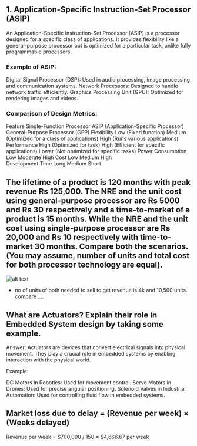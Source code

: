 ## 1. Application-Specific Instruction-Set Processor (ASIP)
An Application-Specific Instruction-Set Processor (ASIP) is a processor designed for a specific class of applications. It provides flexibility like a general-purpose processor but is optimized for a particular task, unlike fully programmable processors.

### Example of ASIP:
Digital Signal Processor (DSP): Used in audio processing, image processing, and communication systems.
Network Processors: Designed to handle network traffic efficiently.
Graphics Processing Unit (GPU): Optimized for rendering images and videos.
### Comparison of Design Metrics:
Feature	                 Single-Function Processor	            ASIP (Application-Specific Processor)           	General-Purpose Processor (GPP)
Flexibility         	 Low (Fixed function)	            Medium (Optimized for a class of applications)	            High (Runs various applications)
Performance	             High (Optimized for task)           	High (Efficient for specific applications)	            Lower (Not optimized for specific tasks)
Power Consumption	     Low	                                          Moderate                                        	High
Cost	                 Low	                                    Medium                                                	High            
Development Time         Long               	                	Medium                                                 	Short


## The lifetime of a product is 120 months with peak revenue Rs 125,000. The NRE and the unit cost using general-purpose processor are Rs 5000 and Rs 30 respectively and a time-to-market of a product is 15 months. While the NRE and the unit cost using single-purpose processor are Rs 20,000 and Rs 10 respectively with time-to-market 30 months. Compare both the scenarios. (You may assume, number of units and total cost for both processor technology are equal). 
![alt text](<Screenshot 2025-03-01 at 4.16.01 PM.png>)

- no of units of both needed to sell to get revenue  is 4k and 10,500 units. compare ....

## What are Actuators? Explain their role in Embedded System design by taking some example.

Answer:
Actuators are devices that convert electrical signals into physical movement. They play a crucial role in embedded systems by enabling interaction with the physical world.

Example:

DC Motors in Robotics: Used for movement control.
Servo Motors in Drones: Used for precise angular positioning.
Solenoid Valves in Industrial Automation: Used for controlling fluid flow in embedded systems.

## Market loss due to delay = (Revenue per week) × (Weeks delayed)
Revenue per week = $700,000 / 150 = $4,666.67 per week
